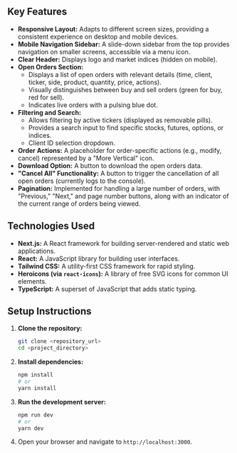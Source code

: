 ## Key Features

* **Responsive Layout:** Adapts to different screen sizes, providing a consistent experience on desktop and mobile devices.
* **Mobile Navigation Sidebar:** A slide-down sidebar from the top provides navigation on smaller screens, accessible via a menu icon.
* **Clear Header:** Displays logo and market indices (hidden on mobile).
* **Open Orders Section:**
    * Displays a list of open orders with relevant details (time, client, ticker, side, product, quantity, price, actions).
    * Visually distinguishes between buy and sell orders (green for buy, red for sell).
    * Indicates live orders with a pulsing blue dot.
* **Filtering and Search:**
    * Allows filtering by active tickers (displayed as removable pills).
    * Provides a search input to find specific stocks, futures, options, or indices.
    * Client ID selection dropdown.
* **Order Actions:** A placeholder for order-specific actions (e.g., modify, cancel) represented by a "More Vertical" icon.
* **Download Option:** A button to download the open orders data.
* **"Cancel All" Functionality:** A button to trigger the cancellation of all open orders (currently logs to the console).
* **Pagination:** Implemented for handling a large number of orders, with "Previous," "Next," and page number buttons, along with an indicator of the current range of orders being viewed.

## Technologies Used

* **Next.js:** A React framework for building server-rendered and static web applications.
* **React:** A JavaScript library for building user interfaces.
* **Tailwind CSS:** A utility-first CSS framework for rapid styling.
* **Heroicons (via `react-icons`):** A library of free SVG icons for common UI elements.
* **TypeScript:** A superset of JavaScript that adds static typing.

## Setup Instructions

1.  **Clone the repository:**
    ```bash
    git clone <repository_url>
    cd <project_directory>
    ```
2.  **Install dependencies:**
    ```bash
    npm install
    # or
    yarn install
    ```
3.  **Run the development server:**
    ```bash
    npm run dev
    # or
    yarn dev
    ```
4.  Open your browser and navigate to `http://localhost:3000`.


